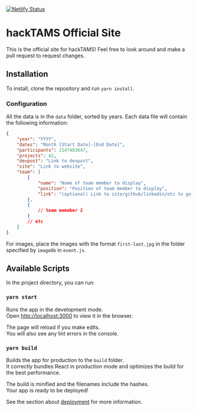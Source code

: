 [![Netlify Status](https://api.netlify.com/api/v1/badges/744489ae-e351-4ea0-9054-670d947b244d/deploy-status)](https://app.netlify.com/sites/hacktams/deploys)

# hackTAMS Official Site

This is the official site for hackTAMS! Feel free to look around and make a pull request to request changes.

## Installation

To install, clone the repository and run `yarn install`.

### Configuration

All the data is in the `data` folder, sorted by years. Each data file will contain the following information:

```json
{
    "year": "YYYY",
    "dates": "Month [Start Date]-[End Date]",
    "participants": 2147483647,
    "projects": 42,
    "devpost": "Link to devpost",
    "site": "Link to website",
    "team": [
        {
            "name": "Name of team member to display",
            "position": "Position of team member to display",
            "link": "(optional) Link to site/github/linkedin/etc to go to when clicked on",
        },
        {
            // team memeber 2
        }
        // etc
    ]
}
```

For images, place the images with the format `first-last.jpg` in the folder specified by `imageDb` in `event.js`.

## Available Scripts

In the project directory, you can run:

### `yarn start`

Runs the app in the development mode.\
Open [http://localhost:3000](http://localhost:3000) to view it in the browser.

The page will reload if you make edits.\
You will also see any lint errors in the console.

### `yarn build`

Builds the app for production to the `build` folder.\
It correctly bundles React in production mode and optimizes the build for the best performance.

The build is minified and the filenames include the hashes.\
Your app is ready to be deployed!

See the section about [deployment](https://facebook.github.io/create-react-app/docs/deployment) for more information.
